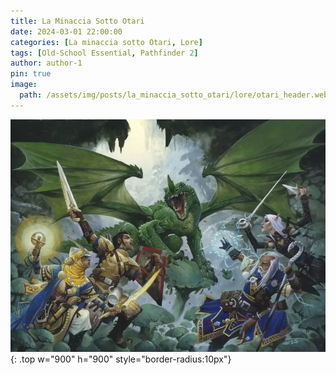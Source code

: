 ```yaml
---
title: La Minaccia Sotto Otari
date: 2024-03-01 22:00:00
categories: [La minaccia sotto Otari, Lore]
tags: [Old-School Essential, Pathfinder 2]
author: author-1
pin: true
image:
  path: /assets/img/posts/la_minaccia_sotto_otari/lore/otari_header.webp
---
```


![Desktop View](/assets/img/posts/la_minaccia_sotto_otari/lore/otari_header.webp){: .top w="900" h="900" style="border-radius:10px"}
